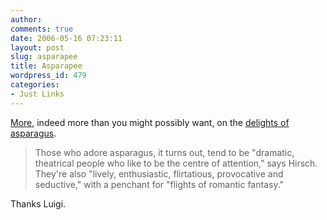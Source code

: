 ```yaml
---
author:
comments: true
date: 2006-05-16 07:23:11
layout: post
slug: asparapee
title: Asparapee
wordpress_id: 479
categories:
- Just Links
---
```


[More](http://www.thestar.com/NASApp/cs/ContentServer?pagename=thestar/Layout/Article_Type1&c=Article&cid=1147470613312&call_pageid=1105528093962&col=1105528093790), indeed more than you might possibly want, on the [delights of asparagus](http://jeremycherfas.net/2005/05/17/mything-tips/).


> Those who adore asparagus, it turns out, tend to be "dramatic, theatrical people who like to be the centre of attention," says Hirsch. They're also "lively, enthusiastic, flirtatious, provocative and seductive," with a penchant for "flights of romantic fantasy."

Thanks Luigi.

